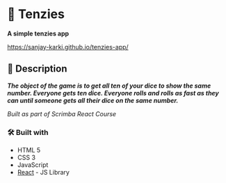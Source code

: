 # :game_die: Tenzies
**A simple tenzies app**

https://sanjay-karki.github.io/tenzies-app/

## :page_with_curl:	Description
**_The object of the game is to get all ten of your dice to show the same number. Everyone gets ten dice. Everyone rolls and rolls as fast as they can until someone gets all their dice on the same number._**

*Built as part of Scrimba React Course*

### :hammer_and_wrench:	Built with

- HTML 5
- CSS 3
- JavaScript
- [React](https://reactjs.org/) - JS Library
